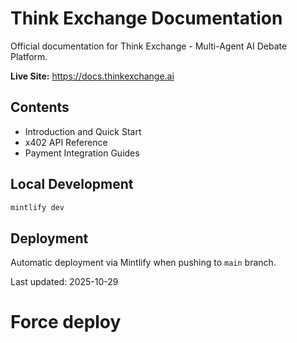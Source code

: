 # Think Exchange Documentation

Official documentation for Think Exchange - Multi-Agent AI Debate Platform.

**Live Site:** https://docs.thinkexchange.ai

## Contents

- Introduction and Quick Start
- x402 API Reference
- Payment Integration Guides

## Local Development

```bash
mintlify dev
```

## Deployment

Automatic deployment via Mintlify when pushing to `main` branch.

Last updated: 2025-10-29
# Force deploy
